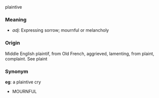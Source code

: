 plaintive
### Meaning
+ _adj_: Expressing sorrow; mournful or melancholy

### Origin

Middle English plaintif, from Old French, aggrieved, lamenting, from plaint, complaint. See plaint

### Synonym

__eg__: a plaintive cry

+ MOURNFUL


